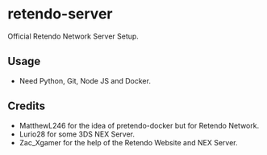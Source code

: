 # retendo-server
Official Retendo Network Server Setup.

## Usage
- Need Python, Git, Node JS and Docker.

## Credits
- MatthewL246 for the idea of ​​pretendo-docker but for Retendo Network.
- Lurio28 for some 3DS NEX Server.
- Zac_Xgamer for the help of the Retendo Website and NEX Server.